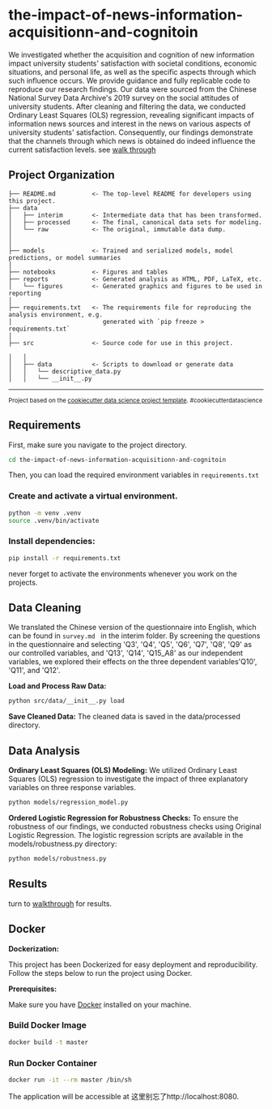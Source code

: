 the-impact-of-news-information-acquisitionn-and-cognitoin
==============================

We investigated whether the acquisition and cognition of new information impact university students' satisfaction with societal conditions, economic situations, and personal life, as well as the specific aspects through which such influence occurs. We provide guidance and fully replicable code to reproduce our research findings. Our data were sourced from the Chinese National Survey Data Archive's 2019 survey on the social attitudes of university students. After cleaning and filtering the data, we conducted Ordinary Least Squares (OLS) regression, revealing significant impacts of information news sources and interest in the news on various aspects of university students' satisfaction. Consequently, our findings demonstrate that the channels through which news is obtained do indeed influence the current satisfaction levels.
see [walk through](https://github.com/youchuanyi/the-Impact-of-News-Information-Acquisition-and-Cognition/blob/master/walkthrough.ipynb "walk through")

Project Organization
------------

    ├── README.md          <- The top-level README for developers using this project.
    ├── data
    │   ├── interim        <- Intermediate data that has been transformed.
    │   ├── processed      <- The final, canonical data sets for modeling.
    │   └── raw            <- The original, immutable data dump.
    │
    │
    ├── models             <- Trained and serialized models, model predictions, or model summaries
    │
    ├── notebooks          <- Figures and tables
    ├── reports            <- Generated analysis as HTML, PDF, LaTeX, etc.
    │   └── figures        <- Generated graphics and figures to be used in reporting
    │
    ├── requirements.txt   <- The requirements file for reproducing the analysis environment, e.g.
    │                         generated with `pip freeze > requirements.txt`
    │
    ├── src                <- Source code for use in this project.

    │   │
    │   ├── data           <- Scripts to download or generate data
    │   │   └── descriptive_data.py
    │   │   └── __init__.py
    



--------

<p><small>Project based on the <a target="_blank" href="https://drivendata.github.io/cookiecutter-data-science/">cookiecutter data science project template</a>. #cookiecutterdatascience</small></p>

Requirements
------------
First, make sure you navigate to the project directory.
```bash
cd the-impact-of-news-information-acquisitionn-and-cognitoin
```
Then, you can load the required environment variables in `requirements.txt` 
### Create and activate a virtual environment.
```bash
python -m venv .venv
source .venv/bin/activate
```
### Install dependencies:
```bash
pip install -r requirements.txt
```
never forget to activate the environments whenever you work on the projects.

Data Cleaning
------------
We translated the Chinese version of the questionnaire into English, which can be found in `survey.md ` in the interim folder. By screening the questions in the questionnaire and selecting 'Q3', 'Q4', 'Q5', 'Q6', 'Q7', 'Q8', 'Q9' as our controlled variables, and 'Q13', 'Q14', 'Q15_A8' as our independent variables, we explored their effects on the three dependent variables'Q10', 'Q11', and 'Q12'.

**Load and Process Raw Data:**
```bash
python src/data/__init__.py load
```
**Save Cleaned Data:**
The cleaned data is saved in the data/processed directory.

Data Analysis
------------

**Ordinary Least Squares (OLS) Modeling:**
We utilized Ordinary Least Squares (OLS) regression to investigate the impact of three explanatory variables on three response variables. 
```bash
python models/regression_model.py 
```
**Ordered Logistic Regression for Robustness Checks:**
To ensure the robustness of our findings, we conducted robustness checks using Original Logistic Regression. The logistic regression scripts are available in the models/robustness.py directory:
```bash
python models/robustness.py
```

Results
------------
turn to [walkthrough](./walkthrough.ipynb) for results.

Docker
------------

**Dockerization:**

This project has been Dockerized for easy deployment and reproducibility. Follow the steps below to run the project using Docker.

**Prerequisites:**

Make sure you have [Docker](https://www.docker.com/get-started) installed on your machine.

### Build Docker Image
```bash
docker build -t master
```
### Run Docker Container
```bash
docker run -it --rm master /bin/sh
```
The application will be accessible at 这里别忘了http://localhost:8080.


